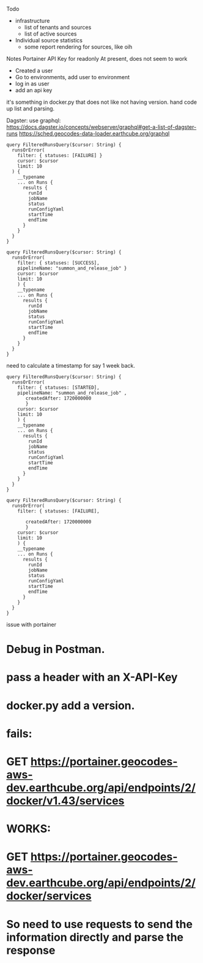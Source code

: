 Todo
* infrastructure
    * list of tenants and sources
    * list of active sources
* Individual source statistics
   * some report rendering for sources, like oih 

Notes
Portainer API Key for readonly
At present, does not seem to work

 * Created a user
 * Go to environments, add user to environment
 * log in as user
 * add an api key

it's something in docker.py that does not like not having version.
hand code up list and parsing.

Dagster:
use graphql: https://docs.dagster.io/concepts/webserver/graphql#get-a-list-of-dagster-runs
https://sched.geocodes-data-loader.earthcube.org/graphql


```
query FilteredRunsQuery($cursor: String) {
  runsOrError(
    filter: { statuses: [FAILURE] }
    cursor: $cursor
    limit: 10
  ) {
    __typename
    ... on Runs {
      results {
        runId
        jobName
        status
        runConfigYaml
        startTime
        endTime
      }
    }
  }
}
```

```
query FilteredRunsQuery($cursor: String) {
  runsOrError(
    filter: { statuses: [SUCCESS],
    pipelineName: "summon_and_release_job" }
    cursor: $cursor
    limit: 10
    ) {
    __typename
    ... on Runs {
      results {
        runId
        jobName
        status
        runConfigYaml
        startTime
        endTime
      }
    }
  }
}
```

need to calculate a timestamp for say 1 week back.
```
query FilteredRunsQuery($cursor: String) {
  runsOrError(
    filter: { statuses: [STARTED],
    pipelineName: "summon_and_release_job" ,
       createdAfter: 1720000000 
       }
    cursor: $cursor
    limit: 10
    ) {
    __typename
    ... on Runs {
      results {
        runId
        jobName
        status
        runConfigYaml
        startTime
        endTime
      }
    }
  }
}
```

```
query FilteredRunsQuery($cursor: String) {
  runsOrError(
    filter: { statuses: [FAILURE],
 
       createdAfter: 1720000000 
       }
    cursor: $cursor
    limit: 10
    ) {
    __typename
    ... on Runs {
      results {
        runId
        jobName
        status
        runConfigYaml
        startTime
        endTime
      }
    }
  }
}
```

issue with portainer
# Debug in Postman.
# pass a header with an X-API-Key
# docker.py add a version.
# fails:
# GET https://portainer.geocodes-aws-dev.earthcube.org/api/endpoints/2/docker/v1.43/services

# WORKS:
# GET https://portainer.geocodes-aws-dev.earthcube.org/api/endpoints/2/docker/services
#
# So need to use requests to send the information directly and parse the response

